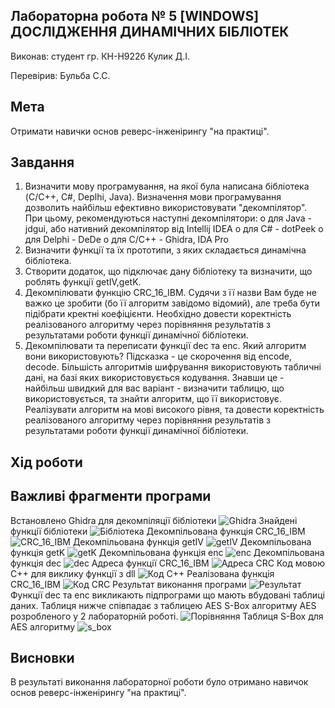 ## Лабораторна робота № 5 [WINDOWS] ДОСЛІДЖЕННЯ ДИНАМІЧНИХ БІБЛІОТЕК

Виконав:
студент гр. КН-Н922б
Кулик Д.І.

Перевірив:
Бульба С.С.

## Мета
Отримати навички основ реверс-інженірингу "на практиці".

## Завдання
1.	Визначити мову програмування, на якої була написана бібліотека (C/C++, C#, Deplhi, Java). Визначення мови програмування дозволить найбільш ефективно використовувати "декомпілятор". При цьому, рекомендуються наступні декомпілятори:
o	для Java - jdgui, або нативний декомпілятор від Intellij IDEA
o	для C# - dotPeek
o	для Delphi - DeDe
o	для C/C++ - Ghidra, IDA Pro
2.	Визначити функції та їх прототипи, з яких складається динамічна бібліотека.
3.	Створити додаток, що підключає дану бібліотеку та визначити, що роблять функції getIV,getK.
4.	Декомпілювати функцію CRC_16_IBM. Судячи з її назви Вам буде не важко це зробити (бо її алгоритм завідомо відомий), але треба бути підібрати кректні коефіцієнти. Необхідно довести коректність реалізованого алгоритму через порівняння результатів з результатами роботи функції динамічної бібліотеки.
5.	Декомпілювати та переписати функції dec та enc. Який алгоритм вони використовують? Підсказка - це скорочення від encode, decode. Більшість алгоритмів шифрування використовують табличні дані, на базі яких використовується кодування. Знавши це - найбільш швидкий для вас варіант - визначити таблицю, що використовується, та знайти алгоритм, що її використовує. Реалізувати алгоритм на мові високого рівня, та довести коректність реалізованого алгоритму через порівняння результатів з результатами роботи функції динамічної бібліотеки.


## Хід роботи

## Важливі фрагменти програми
Встановлено Ghidra для декомпіляції бібліотеки
![Ghidra](/lab05/doc/ghidra.png)
Знайдені функції бібліотеки
![Бібліотека](/lab05/doc/dll_func.png)
Декомпільована функція CRC_16_IBM
![CRC_16_IBM](/lab05/doc/dec_crc.png)
Декомпільована функція getIV
![getIV](/lab05/doc/dec_iv.png)
Декомпільована функція getK
![getK](/lab05/doc/dec_getk.png)
Декомпільована функція enc
![enc](/lab05/doc/dec_enc.png)
Декомпільована функція dec
![dec](/lab12/doc/dec_dec.png)
Адреса функції CRC_16_IBM
![Адреса CRC](/lab05/doc/crc_address.png)
Код мовою С++ для виклику функції з dll
![Код С++](/lab05/doc/cpp_code.png)
Реалізована функція CRC_16_IBM
![Код CRC](/lab05/doc/crc_func.png)
Результат виконання програми
![Результат](/lab05/doc/result.png)
Функції dec та enc викликають підпрограми що мають вбудовані таблиці даних. Таблиця нижче співпадає з таблицею AES S-Box алгоритму AES розробленого у 2 лабораторній роботі.
![Порівняння](/lab05/doc/tables.png)
Таблиця S-Box для AES алгоритму
![s_box](/lab05/doc/s_box.png)
## Висновки
В результаті виконання лабораторної роботи було отримано навичок основ реверс-інженірингу "на практиці".